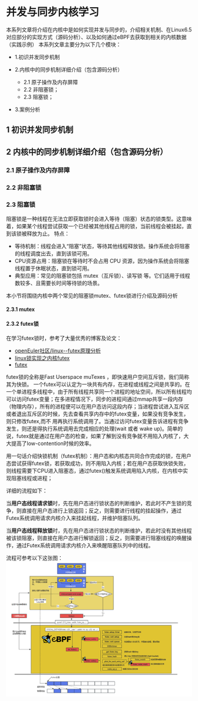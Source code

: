 # 并发与同步内核学习
本系列文章将介绍在内核中是如何实现并发与同步的，介绍相关机制、在Linux6.5对应部分的实现方式（源码分析）、以及如何通过eBPF去获取到相关的内核数据（实践示例）
本系列文章主要分为以下几个模块：
* 1.初识并发同步机制
* 2.内核中的同步机制详细介绍（包含源码分析）
    
    * 2.1 原子操作及内存屏障
    * 2.2 非阻塞锁；
    * 2.3 阻塞锁；
* 3.案例分析

## 1 初识并发同步机制


## 2 内核中的同步机制详细介绍（包含源码分析）

### 2.1 原子操作及内存屏障

### 2.2 非阻塞锁

### 2.3 阻塞锁
阻塞锁是一种线程在无法立即获取锁时会进入等待（阻塞）状态的锁类型。这意味着，如果某个线程尝试获取一个已经被其他线程占用的锁，当前线程会被挂起，直到该锁被释放为止。
特点：
* 等待机制：线程会进入“阻塞”状态，等待其他线程释放锁。操作系统会将阻塞的线程调度出去，直到该锁可用。
* CPU资源占用：阻塞锁在等待时不会占用 CPU 资源，因为操作系统会将阻塞线程置于休眠状态，直到锁可用。
* 典型应用：常见的阻塞锁包括 mutex（互斥锁）、读写锁 等。它们适用于线程数较多、且需要长时间等待锁的场景。

本小节将围绕内核中两个常见的阻塞锁mutex、futex锁进行介绍及源码分析
#### 2.3.1 mutex

#### 2.3.2 futex锁
在学习futex锁时，参考了大量优秀的博客及论文：
* [openEuler社区/linux--futex原理分析](https://www.openeuler.org/zh/blog/wangshuo/Linux_Futex_Principle_Analysis/Linux_Futex_Principle_Analysis.html)
* [linux锁实现之内核futex](https://pzh2386034.github.io/Black-Jack/pthread/2020/02/15/linux%E9%94%81%E5%AE%9E%E7%8E%B0-futex%E5%86%85%E6%A0%B8%E5%AE%9E%E7%8E%B0/)
* [futex](https://www.cnblogs.com/studywithallofyou/p/13140416.html)

futex锁的全称是Fast Userspace muTexes ，即快速用户空间互斥锁，我们简称其为快锁。
一个futex可以认定为一块共有内存，在进程或线程之间是共享的。在一个单进程多线程中，由于所有线程共享同一个进程的地址空间，所以所有线程均可以访问futex变量；在多进程情况下，同步的进程间通过mmap共享一段内存（物理内存），所有的进程便可以在用户态访问这段内存；当进程尝试进入互斥区或者退出互斥区的时候，先去查看共享内存中的futex变量，如果没有竞争发生，则只修改futex,而不 用再执行系统调用了。当通过访问futex变量告诉进程有竞争发生，则还是得执行系统调用去完成相应的处理(wait 或者 wake up)。简单的说，futex就是通过在用户态的检查，如果了解到没有竞争就不用陷入内核了，大大提高了low-contention时候的效率。

用一句话介绍快锁机制（futex机制）：用户态和内核态共同合作完成的锁，在用户态尝试获得futex锁，若获取成功，则不用陷入内核；若在用户态获取快锁失败，则线程需要下CPU进入阻塞态，通过futex()触发系统调用陷入内核，在内核中实现阻塞线程或进程；

详细的流程如下：

当**用户态线程请求锁**时，先在用户态进行锁状态的判断维护，若此时不产生锁的竞争，则直接在用户态进行上锁返回；反之，则需要进行线程的挂起操作，通过Futex系统调用请求内核介入来挂起线程，并维护阻塞队列。

当**用户态线程释放锁**时，先在用户态进行锁状态的判断维护，若此时没有其他线程被该锁阻塞，则直接在用户态进行解锁返回；反之，则需要进行阻塞线程的唤醒操作，通过Futex系统调用请求内核介入来唤醒阻塞队列中的线程。

流程可参考以下这张图：
![futex流程图](./images/futex流程图.png)